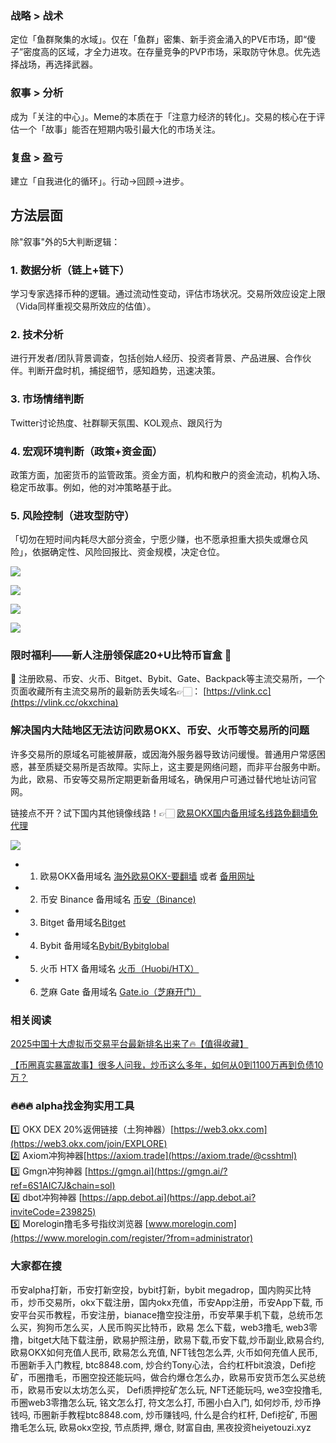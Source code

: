 ### 战略 > 战术  
定位「鱼群聚集的水域」。仅在「鱼群」密集、新手资金涌入的PVE市场，即“傻子”密度高的区域，才全力进攻。在存量竞争的PVP市场，采取防守休息。优先选择战场，再选择武器。  

### 叙事 > 分析  
成为「关注的中心」。Meme的本质在于「注意力经济的转化」。交易的核心在于评估一个「故事」能否在短期内吸引最大化的市场关注。  

### 复盘 > 盈亏  
建立「自我进化的循环」。行动->回顾->进步。  

## 方法层面  
除"叙事"外的5大判断逻辑：  
### 1. 数据分析（链上+链下）  
学习专家选择币种的逻辑。通过流动性变动，评估市场状况。交易所效应设定上限（Vida同样重视交易所效应的估值）。  

### 2. 技术分析  
进行开发者/团队背景调查，包括创始人经历、投资者背景、产品进展、合作伙伴。判断开盘时机，捕捉细节，感知趋势，迅速决策。  

### 3. 市场情绪判断  
Twitter讨论热度、社群聊天氛围、KOL观点、跟风行为  

### 4. 宏观环境判断（政策+资金面）  
政策方面，加密货币的监管政策。资金方面，机构和散户的资金流动，机构入场、稳定币故事。例如，他的对冲策略基于此。  

### 5. 风险控制（进攻型防守）  
「切勿在短时间内耗尽大部分资金，宁愿少赚，也不愿承担重大损失或爆仓风险」，依据确定性、风险回报比、资金规模，决定仓位。  

[![](https://307e939.webp.li/20251012083546866.png)](https://btc8848.com/top-10-exchanges)  

[![](https://307e939.webp.li/20251012083617310.png)](https://btc8848.com/top-10-exchanges)  

[![](https://307e939.webp.li/20251012083639779.png)](https://btc8848.com/top-10-exchanges)  

[![](https://307e939.webp.li/20251012083657901.png)](https://btc8848.com/top-10-exchanges)  

### 限时福利——新人注册领保底20+U比特币盲盒 🎁  
🎁 注册欧易、币安、火币、Bitget、Bybit、Gate、Backpack等主流交易所，一个页面收藏所有主流交易所的最新防丢失域名👉🏻： [https://vlink.cc](https://vlink.cc/okxchina)  

### 解决国内大陆地区无法访问欧易OKX、币安、火币等交易所的问题  
许多交易所的原域名可能被屏蔽，或因海外服务器导致访问缓慢。普通用户常感困惑，甚至质疑交易所是否故障。实际上，这主要是网络问题，而非平台服务中断。为此，欧易、币安等交易所定期更新备用域名，确保用户可通过替代地址访问官网。  

链接点不开？试下国内其他镜像线路！👉🏻 [欧易OKX国内备用域名线路免翻墙免代理](https://vlink.cc/okxcn)  

[![](https://307e939.webp.li/20250812124552161.png)](https://vlink.cc/okxcn)  

- 1. 欧易OKX备用域名 [海外欧易OKX-要翻墙](https://www.okx.com/join/76527935) 或者 [备用网址](https://www.ouchyi.cc/zh-hans/join/76527935)  
- 2. 币安 Binance 备用域名 [币安（Binance)](https://accounts.binance.com/zh-CN/register?ref=36457687)  
- 3. Bitget 备用域名[Bitget](https://www.bitget.com/zh-CN/referral/register?from=referral&clacCode=VRNEYUTR)  
- 4. Bybit 备用域名[Bybit/Bybitglobal](https://www.bybitglobal.com/zh-MY/invite/?ref=VMKORMM)  
- 5. 火币 HTX 备用域名 [火币（Huobi/HTX）](https://www.htx.com/invite/zh-cn/1f?invite_code=whf45223)  
- 6. 芝麻 Gate 备用域名 [Gate.io（芝麻开门）](https://www.gate.io/zh/signup?ref_type=103&ref=A1ERAQ)  

### 相关阅读  
[2025中国十大虚拟币交易平台最新排名出来了🔥【值得收藏】](https://btc8848.com/top-10-exchanges/)  

[【币圈真实暴富故事】很多人问我，炒币这么多年，如何从0到1100万再到负债10万？](https://heiyetouzi.xyz/biquanstory001/)  

### 🔥🔥🔥 alpha找金狗实用工具  
1️⃣ OKX DEX 20%返佣链接（土狗神器）[https://web3.okx.com](https://web3.okx.com/join/EXPLORE)  
2️⃣ Axiom冲狗神器[https://axiom.trade](https://axiom.trade/@csshtml)  
3️⃣ Gmgn冲狗神器 [https://gmgn.ai](https://gmgn.ai/?ref=6S1AIC7J&chain=sol)  
4️⃣ dbot冲狗神器 [https://app.debot.ai](https://app.debot.ai?inviteCode=239825)  
5️⃣ Morelogin撸毛多号指纹浏览器 [www.morelogin.com](https://www.morelogin.com/register/?from=administrator)  

### 大家都在搜  
币安alpha打新，币安打新空投，bybit打新，bybit megadrop，国内购买比特币，炒币交易所，okx下载注册，国内okx充值，币安App注册，币安App下载, 币安平台买币教程，币安注册，bianace撸空投注册，币安苹果手机下载，总统币怎么买，狗狗币怎么买，人民币购买比特币，欧易 怎么下载，web3撸毛, web3零撸，bitget大陆下载注册，欧易护照注册，欧易下载,币安下载,炒币副业,欧易合约, 欧易OKX如何充值人民币, 欧易怎么充值, NFT钱包怎么弄, 火币如何充值人民币, 币圈新手入门教程, btc8848.com, 炒合约Tony心法，合约杠杆bit浪浪，Defi挖矿，币圈撸毛，币圈空投还能玩吗，做合约爆仓怎么办，欧易币安货币怎么买总统币，欧易币安以太坊怎么买， Defi质押挖矿怎么玩, NFT还能玩吗, we3空投撸毛, 币圈web3零撸怎么玩, 铭文怎么打, 符文怎么打, 币圈小白入门, 如何炒币, 炒币挣钱吗, 币圈新手教程btc8848.com, 炒币赚钱吗, 什么是合约杠杆, Defi挖矿, 币圈撸毛怎么玩, 欧易okx空投, 节点质押, 爆仓, 财富自由, 黑夜投资heiyetouzi.xyz
